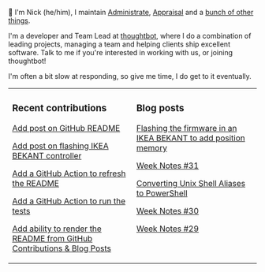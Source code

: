 👋 I'm Nick (he/him), I maintain [Administrate][1], [Appraisal][2] and a [bunch
of other things][3].

I'm a developer and Team Lead at [thoughtbot][4], where I do a combination of
leading projects, managing a team and helping clients ship excellent software.
Talk to me if you're interested in working with us, or joining thoughtbot!

I'm often a bit slow at responding, so give me time, I do get to it eventually.

<table><tr><td valign="top" width="50%">

### Recent contributions

<!-- contributions starts -->
[Add post on GitHub README](https://github.com/nickcharlton/site/pull/92)

[Add post on flashing IKEA BEKANT controller](https://github.com/nickcharlton/site/pull/91)

[Add a GitHub Action to refresh the README](https://github.com/nickcharlton/nickcharlton/pull/3)

[Add a GitHub Action to run the tests](https://github.com/nickcharlton/nickcharlton/pull/2)

[Add ability to render the README from GitHub Contributions & Blog Posts](https://github.com/nickcharlton/nickcharlton/pull/1)

<!-- contributions ends -->
</td><td valign="top" width="50%">

### Blog posts

<!-- blog starts -->
[Flashing the firmware in an IKEA BEKANT to add position memory](https://nickcharlton.net/posts/flashing-the-firmward-in-an-ikea-bekant.html)

[Week Notes #31](https://nickcharlton.net/posts/week-notes-31.html)

[Converting Unix Shell Aliases to PowerShell](https://nickcharlton.net/posts/converting-unix-shell-aliases-to-powershell.html)

[Week Notes #30](https://nickcharlton.net/posts/week-notes-30.html)

[Week Notes #29](https://nickcharlton.net/posts/week-notes-29.html)

<!-- blog ends -->
</td></tr></table>

[1]: https://github.com/thoughtbot/administrate
[2]: https://github.com/thoughtbot/appraisal
[3]: https://github.com/nickcharlton?tab=repositories
[4]: https://thoughtbot.com
